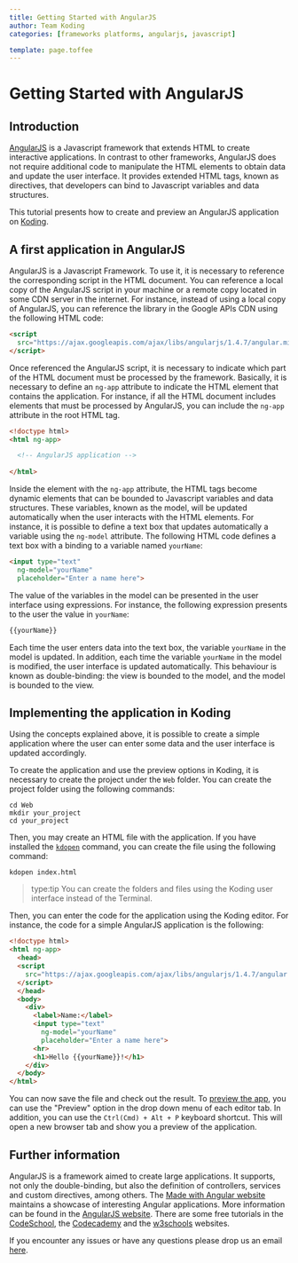 ```yaml
---
title: Getting Started with AngularJS
author: Team Koding
categories: [frameworks platforms, angularjs, javascript]

template: page.toffee
---
```


# Getting Started with AngularJS

## Introduction

[AngularJS](http://angularjs.org/) is a Javascript framework that extends HTML to create interactive applications.
In contrast to other frameworks, AngularJS does not require additional code to manipulate the HTML elements to obtain data and update the user interface.
It provides extended HTML tags, known as directives, that developers can bind to Javascript variables and data structures.

This tutorial presents how to create and preview an AngularJS application on [Koding](https://koding.com).

## A first application in AngularJS

AngularJS is a Javascript Framework. 
To use it, it is necessary to reference the corresponding script in the HTML document.
You can reference a local copy of the AngularJS script in your machine or a remote copy located in some CDN server in the internet.
For instance, instead of using a local copy of AngularJS, you can reference the library in the Google APIs CDN using the following HTML code:

```html
<script 
  src="https://ajax.googleapis.com/ajax/libs/angularjs/1.4.7/angular.min.js">
</script>
```

Once referenced the AngularJS script, it is necessary to indicate which part of the HTML document must be processed by the framework.
Basically, it is necessary to define an `ng-app` attribute to indicate the HTML element that contains the application. 
For instance, if all the HTML document includes elements that must be processed by AngularJS, you can include the `ng-app` attribute in the root HTML tag.

```html
<!doctype html>
<html ng-app> 

  <!-- AngularJS application -->
   
</html>
```

Inside the element with the `ng-app` attribute, the HTML tags become dynamic elements that can be bounded to Javascript variables and data structures. 
These variables, known as the model, will be updated automatically when the user interacts with the HTML elements.
For instance, it is possible to define a text box that updates automatically a variable using the `ng-model` attribute. 
The following HTML code defines a text box with a binding to a variable named `yourName`:

```html
<input type="text"
  ng-model="yourName"
  placeholder="Enter a name here">
```

The value of the variables in the model can be presented in the user interface using expressions. 
For instance, the following expression presents to the user the value in `yourName`:

```html
{{yourName}}
```

Each time the user enters data into the text box, the variable `yourName` in the model is updated.
In addition, each time the variable `yourName` in the model is modified, the user interface is updated automatically.
This behaviour is known as double-binding: the view is bounded to the model, and the model is bounded to the view.


## Implementing the application in Koding

Using the concepts explained above, it is possible to create a simple application where the user can enter some data and the user interface is updated accordingly.

To create the application and use the preview options in Koding, it is necessary to create the project under the `Web` folder.
You can create the project folder using the following commands:

```
cd Web
mkdir your_project
cd your_project
```

Then, you may create an HTML file with the application. 
If you have installed the [`kdopen`](http://learn.koding.com/faq/kdopen/) command, you can create the file using the following command:

```
kdopen index.html 
```

> type:tip
> You can create the folders and files using the Koding user interface instead of the Terminal.

Then, you can enter the code for the application using the Koding editor.
For instance, the code for a simple AngularJS application is the following: 

```html
<!doctype html>
<html ng-app>
  <head>
  <script 
    src="https://ajax.googleapis.com/ajax/libs/angularjs/1.4.7/angular.min.js">
  </script>
  </head>
  <body>
    <div>
      <label>Name:</label>
      <input type="text"
        ng-model="yourName"
        placeholder="Enter a name here">
      <hr>
      <h1>Hello {{yourName}}!</h1>
    </div>
  </body>
</html>
```

You can now save the file and check out the result. 
To [preview the app](http://learn.koding.com/categories/previewing/), you can use the "Preview" option in the drop down menu of each editor tab. 
In addition, you can use the `Ctrl(Cmd) + Alt + P` keyboard shortcut.
This will open a new browser tab and show you a preview of the application.

## Further information

AngularJS is a framework aimed to create large applications. 
It supports, not only the double-binding, but also the definition of controllers, services and custom directives, among others.
The [Made with Angular website](https://www.madewithangular.com/) maintains a showcase of interesting Angular applications.
More information can be found in the [AngularJS website](http://angularjs.org/).
There are some free tutorials in the [CodeSchool](http://campus.codeschool.com/courses/shaping-up-with-angular-js/intro), the [Codecademy](https://www.codecademy.com/en/courses/learn-angularjs) and the [w3schools](http://www.w3schools.com/angular/default.asp) websites. 

If you encounter any issues or have any questions please drop us an email [here](mailto:support@koding.com).
